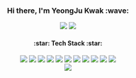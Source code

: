 <div align="center">
  <h3>Hi there, I'm YeongJu Kwak :wave:</h3>
  <a href="mailto:yeongju.kwak@gmail.com" target="_blank"><img src="https://img.shields.io/badge/yeongju.kwak@gmail.com-EA4335?style=flat-square&logo=Gmail&logoColor=white"/></a>
  <a href="https://icekwak.github.io" target="_blank"><img src="https://img.shields.io/badge/Portpolio-181717?style=flat-square&logo=GitHub&logoColor=white"/></a>
</div>

<div align="center">
  <h4>:star: Tech Stack :star:</h4>
  <img src="https://img.shields.io/badge/HTML5-E34F26?style=flat-square&logo=HTML5&logoColor=white"/>
  <img src="https://img.shields.io/badge/CSS3-1572B6?style=flat-square&logo=CSS3&logoColor=white"/>
  <img src="https://img.shields.io/badge/javaScript-F7DF1E?style=flat-square&logo=JavaScript&logoColor=white"/>
  <!-- <img src="https://img.shields.io/badge/C-A8B9CC?style=flat-square&logo=C&logoColor=white"/> -->
  <img src="https://img.shields.io/badge/jQuery-0769AD?style=flat-square&logo=jQuery&logoColor=white"/>
  <img src="https://img.shields.io/badge/Java-007396?style=flat-square&logo=Java&logoColor=white"/>
  <img src="https://img.shields.io/badge/JSP-007396?style=flat-square&logo=Java&logoColor=white"/>
  <!-- <img src="https://img.shields.io/badge/Spring-6DB33F?style=flat-square&logo=Spring&logoColor=white"/></a> -->
  <img src="https://img.shields.io/badge/Spring Boot-6DB33F?style=flat-square&logo=Spring Boot&logoColor=white"/>
  <img src="https://img.shields.io/badge/MySQL-4479A1?style=flat-square&logo=MySQL&logoColor=white"/>
  <img src="https://img.shields.io/badge/MyBatis-0090CE?style=flat-square" /></a>
  <img src="https://img.shields.io/badge/Maven-C71A36?style=flat-square&logo=Apache Maven&logoColor=white"/>
  <img src="https://img.shields.io/badge/Git-F05032?style=flat-square&logo=Git&logoColor=white"/>
</div>
<!--
<div align="center">
  <h4>:books: I’m currently learning :books:</h4>
  <img src="https://img.shields.io/badge/React-61DAFB?style=flat-square&logo=React&logoColor=white"/>
  <img src="https://img.shields.io/badge/Thymeleaf-005F0F?style=flat-square&logo=Thymeleaf&logoColor=white"/>
  <img src="https://img.shields.io/badge/Linux-FCC624?style=flat-square&logo=Linux&logoColor=white"/>
  <img src="https://img.shields.io/badge/Ubuntu-E95420?style=flat-square&logo=Ubuntu&logoColor=white"/>
  <img src="https://img.shields.io/badge/Docker-2496ED?style=flat-square&logo=Docker&logoColor=white"/>
</div>
-->
<div align="center">
  <img src="https://capsule-render.vercel.app/api?type=waving&color=auto&height=100&section=footer&animation=twinkling"/>
</div>
